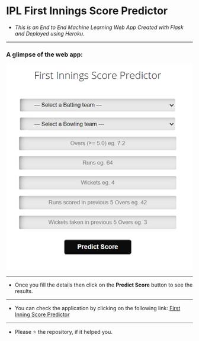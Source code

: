 # IPL First Innings Score Predictor
- _This is an End to End Machine Learning Web App Created with Flask and Deployed using Heroku._
*********************************************
### A glimpse of the web app:
![web app](/s.png)
*******
- Once you fill the details then click on the **Predict Score** button to see the results.
*******
- You can check the application by clicking on the following link:
[First Inning Score Predictor]("")

*****
- Please ⭐ the repository, if it helped you.